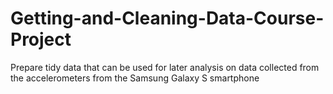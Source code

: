 # Getting-and-Cleaning-Data-Course-Project
Prepare tidy data that can be used for later analysis on data collected from the accelerometers from the Samsung Galaxy S smartphone

